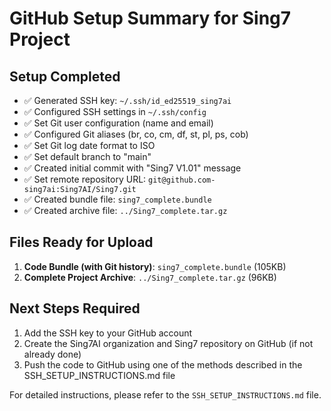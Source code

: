 # GitHub Setup Summary for Sing7 Project

## Setup Completed
- ✅ Generated SSH key: `~/.ssh/id_ed25519_sing7ai`
- ✅ Configured SSH settings in `~/.ssh/config`
- ✅ Set Git user configuration (name and email)
- ✅ Configured Git aliases (br, co, cm, df, st, pl, ps, cob)
- ✅ Set Git log date format to ISO
- ✅ Set default branch to "main"
- ✅ Created initial commit with "Sing7 V1.01" message
- ✅ Set remote repository URL: `git@github.com-sing7ai:Sing7AI/Sing7.git`
- ✅ Created bundle file: `sing7_complete.bundle`
- ✅ Created archive file: `../Sing7_complete.tar.gz`

## Files Ready for Upload
1. **Code Bundle (with Git history)**: `sing7_complete.bundle` (105KB)
2. **Complete Project Archive**: `../Sing7_complete.tar.gz` (96KB)

## Next Steps Required
1. Add the SSH key to your GitHub account
2. Create the Sing7AI organization and Sing7 repository on GitHub (if not already done)
3. Push the code to GitHub using one of the methods described in the SSH_SETUP_INSTRUCTIONS.md file

For detailed instructions, please refer to the `SSH_SETUP_INSTRUCTIONS.md` file. 